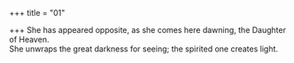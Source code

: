 +++
title = "01"

+++
She has appeared opposite, as she comes here dawning, the Daughter of  Heaven.  
She unwraps the great darkness for seeing; the spirited one creates light. 